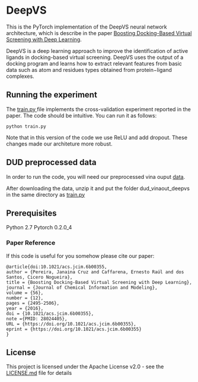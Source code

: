# DeepVS

This is the PyTorch implementation of the DeepVS neural network architecture, which is describe in the paper [Boosting Docking-Based Virtual Screening with Deep Learning](https://pubs.acs.org/doi/abs/10.1021/acs.jcim.6b00355). 

DeepVS is a deep learning approach to improve the identification of active ligands in docking-based virtual screening. DeepVS uses the output of a docking program and learns how to extract relevant features from basic data such as atom and residues types obtained from protein−ligand complexes.

## Running the experiment

The [train.py
](train.py) file implements the cross-validation experiment reported in the paper. The code should be intuitive. You can run it as follows:

```
python train.py
```

Note that in this version of the code we use ReLU and add dropout. These changes made our architeture more robust.

## DUD preprocessed data

In order to run the code, you will need our preprocessed vina ouput [data](thttps://www.dropbox.com/s/4486qf7lpsxuwy2/dud_vinaout_deepvs.zip?dl=0).

After downloading the data, unzip it and put the folder dud_vinaout_deepvs in the same directory as [train.py
](train.py)
  
## Prerequisites

Python 2.7 
Pytorch 0.2.0_4

### Paper Reference

If this code is useful for you somehow please cite our paper:

```
@article{doi:10.1021/acs.jcim.6b00355,
author = {Pereira, Janaina Cruz and Caffarena, Ernesto Raúl and dos Santos, Cicero Nogueira},
title = {Boosting Docking-Based Virtual Screening with Deep Learning},
journal = {Journal of Chemical Information and Modeling},
volume = {56},
number = {12},
pages = {2495-2506},
year = {2016},
doi = {10.1021/acs.jcim.6b00355},
note ={PMID: 28024405},
URL = {https://doi.org/10.1021/acs.jcim.6b00355},
eprint = {https://doi.org/10.1021/acs.jcim.6b00355}
}
```
## License

This project is licensed under the Apache License v2.0 - see the [LICENSE.md](LICENSE.md) file for details

